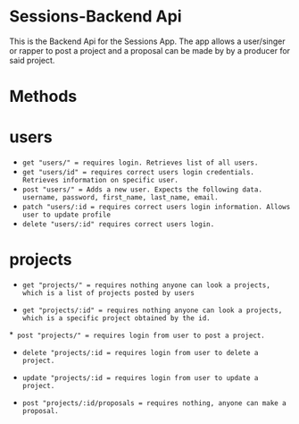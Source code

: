# Sessions-Backend Api

This is the Backend Api for the Sessions App. The app allows a user/singer or rapper to post a project and a proposal can be made by by a producer for said project. 

# Methods 

# users 

* `get "users/" = requires login. Retrieves list of all users.`
* `get "users/id" = requires correct users login credentials. Retrieves information on specific user.`
* `post "users/" = Adds a new user. Expects the following data. username, password, first_name, last_name, email.`
* `patch "users/:id = requires correct users login information. Allows user to update profile`
* `delete "users/:id" requires correct users login. `

# projects

* `get "projects/" = requires nothing anyone can look a projects, which is a list of projects posted by users`

* `get "projects/:id" = requires nothing anyone can look a projects, which is a specific project obtained by the id.`

*` post "projects/" = requires login from user to post a project.`

* `delete "projects/:id = requires login from user to delete a project.`

* `update "projects/:id = requires login from user to update a project.`

* `post "projects/:id/proposals = requires nothing, anyone can make a proposal.`

 

